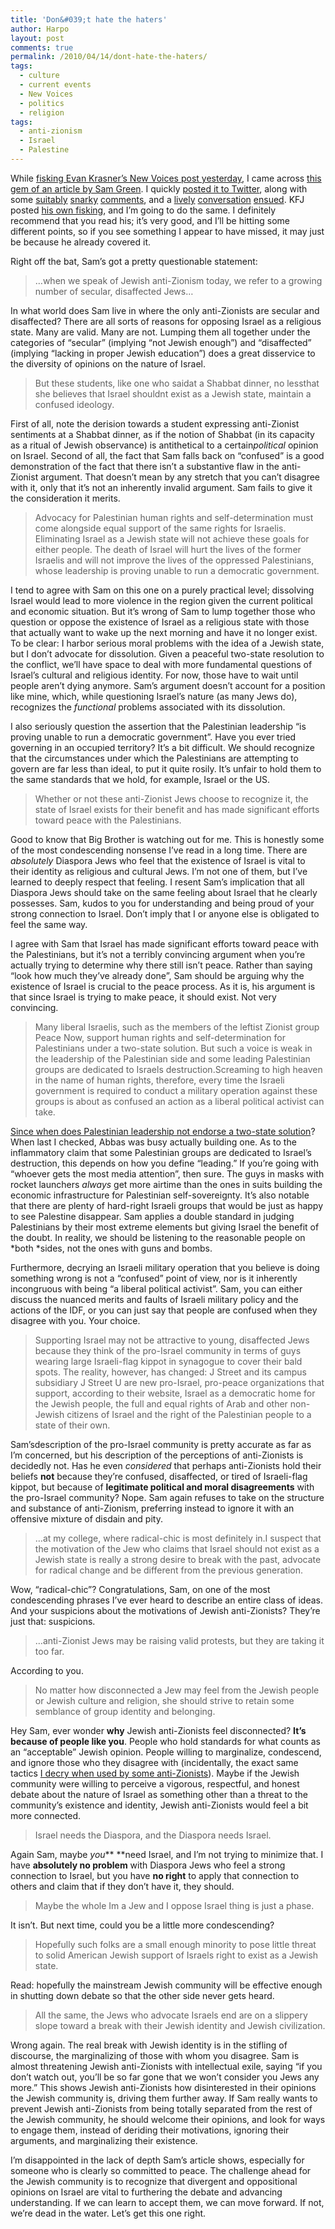 ```yaml
---
title: 'Don&#039;t hate the haters'
author: Harpo
layout: post
comments: true
permalink: /2010/04/14/dont-hate-the-haters/
tags:
  - culture
  - current events
  - New Voices
  - politics
  - religion
tags:
  - anti-zionism
  - Israel
  - Palestine
---
```

While <a href="http://blog.newvoices.org/?p=3196" target="_blank">fisking Evan Krasner&#8217;s New Voices post yesterday</a>, I came across <a href="http://www.newvoices.org/opinion?id=0121" target="_blank">this gem of an article by Sam Green</a>. I quickly <a href="http://twitter.com/renaissanceboy/status/12132986338" target="_blank">posted it to Twitter</a>, along with some <a href="http://twitter.com/renaissanceboy/status/12133053845" target="_blank">suitably</a> <a href="http://twitter.com/renaissanceboy/status/12133113267" target="_blank">snarky</a> <a href="http://twitter.com/renaissanceboy/status/12133157968" target="_blank">comments</a>, and a <a href="http://twitter.com/thewanderingjew/status/12133179751" target="_blank">lively</a> <a href="http://twitter.com/alanscottevil/status/12133478099" target="_blank">conversation</a> <a href="http://twitter.com/thewanderingjew/status/12133740645" target="_blank">ensued</a>. KFJ posted <a href="http://www.judaismwithoutborders.org/2010/04/13/sam-green-is-a-littlegreen-at-this/" target="_blank">his own fisking</a>, and I&#8217;m going to do the same. I definitely recommend that you read his; it&#8217;s very good, and I&#8217;ll be hitting some different points, so if you see something I appear to have missed, it may just be because he already covered it.

Right off the bat, Sam&#8217;s got a pretty questionable statement:

> &#8230;when we speak of Jewish anti-Zionism today, we refer to a growing number of secular, disaffected Jews&#8230;

In what world does Sam live in where the only anti-Zionists are secular and disaffected? There are all sorts of reasons for opposing Israel as a religious state. Many are valid. Many are not. Lumping them all together under the categories of &#8220;secular&#8221; (implying &#8220;not Jewish enough&#8221;) and &#8220;disaffected&#8221; (implying &#8220;lacking in proper Jewish education&#8221;) does a great disservice to the diversity of opinions on the nature of Israel.

> But these students, like one who saidat a Shabbat dinner, no lessthat she believes that Israel shouldnt exist as a Jewish state, maintain a confused ideology.

First of all, note the derision towards a student expressing anti-Zionist sentiments at a Shabbat dinner, as if the notion of Shabbat (in its capacity as a ritual of Jewish observance) is antithetical to a certain*political* opinion on Israel. Second of all, the fact that Sam falls back on &#8220;confused&#8221; is a good demonstration of the fact that there isn&#8217;t a substantive flaw in the anti-Zionist argument. That doesn&#8217;t mean by any stretch that you can&#8217;t disagree with it, only that it&#8217;s not an inherently invalid argument. Sam fails to give it the consideration it merits.

> Advocacy for Palestinian human rights and self-determination must come alongside equal support of the same rights for Israelis. Eliminating Israel as a Jewish state will not achieve these goals for either people. The death of Israel will hurt the lives of the former Israelis and will not improve the lives of the oppressed Palestinians, whose leadership is proving unable to run a democratic government.

I tend to agree with Sam on this one on a purely practical level; dissolving Israel would lead to more violence in the region given the current political and economic situation. But it&#8217;s wrong of Sam to lump together those who question or oppose the existence of Israel as a religious state with those that actually want to wake up the next morning and have it no longer exist. To be clear: I harbor serious moral problems with the idea of a Jewish state, but I don&#8217;t advocate for dissolution. Given a peaceful two-state resolution to the conflict, we&#8217;ll have space to deal with more fundamental questions of Israel&#8217;s cultural and religious identity. For now, those have to wait until people aren&#8217;t dying anymore. Sam&#8217;s argument doesn&#8217;t account for a position like mine, which, while questioning Israel&#8217;s nature (as many Jews do), recognizes the *functional* problems associated with its dissolution.

I also seriously question the assertion that the Palestinian leadership &#8220;is proving unable to run a democratic government&#8221;. Have you ever tried governing in an occupied territory? It&#8217;s a bit difficult. We should recognize that the circumstances under which the Palestinians are attempting to govern are far less than ideal, to put it quite rosily. It&#8217;s unfair to hold them to the same standards that we hold, for example, Israel or the US.

> Whether or not these anti-Zionist Jews choose to recognize it, the state of Israel exists for their benefit and has made significant efforts toward peace with the Palestinians.

Good to know that Big Brother is watching out for me. This is honestly some of the most condescending nonsense I&#8217;ve read in a long time. There are *absolutely* Diaspora Jews who feel that the existence of Israel is vital to their identity as religious and cultural Jews. I&#8217;m not one of them, but I&#8217;ve learned to deeply respect that feeling. I resent Sam&#8217;s implication that all Diaspora Jews should take on the same feeling about Israel that he clearly possesses. Sam, kudos to you for understanding and being proud of your strong connection to Israel. Don&#8217;t imply that I or anyone else is obligated to feel the same way.

I agree with Sam that Israel has made significant efforts toward peace with the Palestinians, but it&#8217;s not a terribly convincing argument when you&#8217;re actually trying to determine why there still isn&#8217;t peace. Rather than saying &#8220;look how much they&#8217;ve already done&#8221;, Sam should be arguing why the existence of Israel is crucial to the peace process. As it is, his argument is that since Israel is trying to make peace, it should exist. Not very convincing.

> Many liberal Israelis, such as the members of the leftist Zionist group Peace Now, support human rights and self-determination for Palestinians under a two-state solution. But such a voice is weak in the leadership of the Palestinian side and some leading Palestinian groups are dedicated to Israels destruction.Screaming to high heaven in the name of human rights, therefore, every time the Israeli government is required to conduct a military operation against these groups is about as confused an action as a liberal political activist can take.

<a href="http://www.nytimes.com/2009/11/12/world/middleeast/12abbas.html?_r=1" target="_blank">Since when does Palestinian leadership not endorse a two-state solution</a>? When last I checked, Abbas was busy actually building one. As to the inflammatory claim that some Palestinian groups are dedicated to Israel&#8217;s destruction, this depends on how you define &#8220;leading.&#8221; If you&#8217;re going with &#8220;whoever gets the most media attention&#8221;, then sure. The guys in masks with rocket launchers *always* get more airtime than the ones in suits building the economic infrastructure for Palestinian self-sovereignty. It&#8217;s also notable that there are plenty of hard-right Israeli groups that would be just as happy to see Palestine disappear. Sam applies a double standard in judging Palestinians by their most extreme elements but giving Israel the benefit of the doubt. In reality, we should be listening to the reasonable people on *both *sides, not the ones with guns and bombs.

Furthermore, decrying an Israeli military operation that you believe is doing something wrong is not a &#8220;confused&#8221; point of view, nor is it inherently incongruous with being &#8220;a liberal political activist&#8221;. Sam, you can either discuss the nuanced merits and faults of Israeli military policy and the actions of the IDF, or you can just say that people are confused when they disagree with you. Your choice.

> Supporting Israel may not be attractive to young, disaffected Jews because they think of the pro-Israel community in terms of guys wearing large Israeli-flag kippot in synagogue to cover their bald spots. The reality, however, has changed: J Street and its campus subsidiary J Street U are new pro-Israel, pro-peace organizations that support, according to their website, Israel as a democratic home for the Jewish people, the full and equal rights of Arab and other non-Jewish citizens of Israel and the right of the Palestinian people to a state of their own.

Sam&#8217;sdescription of the pro-Israel community is pretty accurate as far as I&#8217;m concerned, but his description of the perceptions of anti-Zionists is decidedly not. Has he even *considered* that perhaps anti-Zionists hold their beliefs **not** because they&#8217;re confused, disaffected, or tired of Israeli-flag kippot, but because of **legitimate political and moral disagreements** with the pro-Israel community? Nope. Sam again refuses to take on the structure and substance of anti-Zionism, preferring instead to ignore it with an offensive mixture of disdain and pity.

> &#8230;at my college, where radical-chic is most definitely in.I suspect that the motivation of the Jew who claims that Israel should not exist as a Jewish state is really a strong desire to break with the past, advocate for radical change and be different from the previous generation.

Wow, &#8220;radical-chic&#8221;? Congratulations, Sam, on one of the most condescending phrases I&#8217;ve ever heard to describe an entire class of ideas. And your suspicions about the motivations of Jewish anti-Zionists? They&#8217;re just that: suspicions.

> &#8230;anti-Zionist Jews may be raising valid protests, but they are taking it too far.

According to you.

> No matter how disconnected a Jew may feel from the Jewish people or Jewish culture and religion, she should strive to retain some semblance of group identity and belonging.

Hey Sam, ever wonder **why** Jewish anti-Zionists feel disconnected? **It&#8217;s because of people like you**. People who hold standards for what counts as an &#8220;acceptable&#8221; Jewish opinion. People willing to marginalize, condescend, and ignore those who they disagree with (incidentally, the exact same tactics <a href="http://www.harpojaeger.com/2009/11/21/bds-a-threat-to-peace/" target="_blank">I decry when used by some anti-Zionists</a>). Maybe if the Jewish community were willing to perceive a vigorous, respectful, and honest debate about the nature of Israel as something other than a threat to the community&#8217;s existence and identity, Jewish anti-Zionists would feel a bit more connected.

> Israel needs the Diaspora, and the Diaspora needs Israel.

Again Sam, maybe *you*** **need Israel, and I&#8217;m not trying to minimize that. I have **absolutely no problem** with Diaspora Jews who feel a strong connection to Israel, but you have **no right** to apply that connection to others and claim that if they don&#8217;t have it, they should.

> Maybe the whole Im a Jew and I oppose Israel thing is just a phase.

It isn&#8217;t. But next time, could you be a little more condescending?

> Hopefully such folks are a small enough minority to pose little threat to solid American Jewish support of Israels right to exist as a Jewish state.

Read: hopefully the mainstream Jewish community will be effective enough in shutting down debate so that the other side never gets heard.

> All the same, the Jews who advocate Israels end are on a slippery slope toward a break with their Jewish identity and Jewish civilization.

Wrong again. The real break with Jewish identity is in the stifling of discourse, the marginalizing of those with whom you disagree. Sam is almost threatening Jewish anti-Zionists with intellectual exile, saying &#8220;if you don&#8217;t watch out, you&#8217;ll be so far gone that we won&#8217;t consider you Jews any more.&#8221; This shows Jewish anti-Zionists how disinterested in their opinions the Jewish community is, driving them further away. If Sam really wants to prevent Jewish anti-Zionists from being totally separated from the rest of the Jewish community, he should welcome their opinions, and look for ways to engage them, instead of deriding their motivations, ignoring their arguments, and marginalizing their existence.

I&#8217;m disappointed in the lack of depth Sam&#8217;s article shows, especially for someone who is clearly so committed to peace. The challenge ahead for the Jewish community is to recognize that divergent and oppositional opinions on Israel are vital to furthering the debate and advancing understanding. If we can learn to accept them, we can move forward. If not, we&#8217;re dead in the water. Let&#8217;s get this one right.